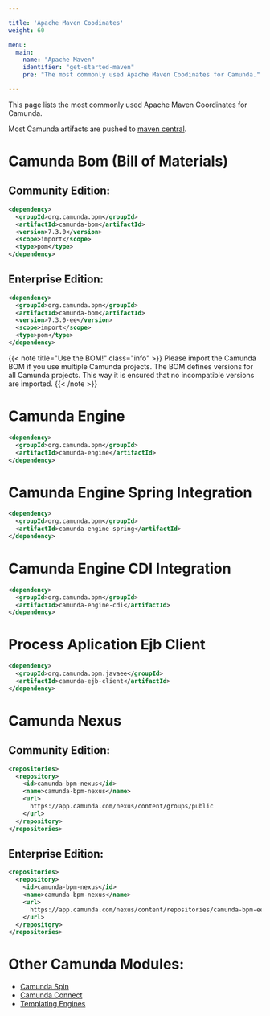 ```yaml
---

title: 'Apache Maven Coodinates'
weight: 60

menu:
  main:
    name: "Apache Maven"
    identifier: "get-started-maven"
    pre: "The most commonly used Apache Maven Coodinates for Camunda."

---
```


This page lists the most commonly used Apache Maven Coordinates for Camunda.

Most Camunda artifacts are pushed to <a href="http://search.maven.org/#browse%7C-1675593179">maven central</a>.


# Camunda Bom (Bill of Materials)

## Community Edition:

```xml
<dependency>
  <groupId>org.camunda.bpm</groupId>
  <artifactId>camunda-bom</artifactId>
  <version>7.3.0</version>
  <scope>import</scope>
  <type>pom</type>
</dependency>
```

## Enterprise Edition:

```xml
<dependency>
  <groupId>org.camunda.bpm</groupId>
  <artifactId>camunda-bom</artifactId>
  <version>7.3.0-ee</version>
  <scope>import</scope>
  <type>pom</type>
</dependency>
```

{{< note title="Use the BOM!" class="info" >}}
  Please import the Camunda BOM if you use multiple Camunda projects. The BOM defines versions for all Camunda projects. This way it is ensured that no incompatible versions are imported.
{{< /note >}}


# Camunda Engine

```xml
<dependency>
  <groupId>org.camunda.bpm</groupId>
  <artifactId>camunda-engine</artifactId>
</dependency>
```


# Camunda Engine Spring Integration

```xml
<dependency>
  <groupId>org.camunda.bpm</groupId>
  <artifactId>camunda-engine-spring</artifactId>
</dependency>
```


# Camunda Engine CDI Integration

```xml
<dependency>
  <groupId>org.camunda.bpm</groupId>
  <artifactId>camunda-engine-cdi</artifactId>
</dependency>
```


# Process Aplication Ejb Client

```xml
<dependency>
  <groupId>org.camunda.bpm.javaee</groupId>
  <artifactId>camunda-ejb-client</artifactId>
</dependency>
```


# Camunda Nexus

## Community Edition:

```xml
<repositories>
  <repository>
    <id>camunda-bpm-nexus</id>
    <name>camunda-bpm-nexus</name>
    <url>
      https://app.camunda.com/nexus/content/groups/public
    </url>
  </repository>
</repositories>
```

## Enterprise Edition:

```xml
<repositories>
  <repository>
    <id>camunda-bpm-nexus</id>
    <name>camunda-bpm-nexus</name>
    <url>
      https://app.camunda.com/nexus/content/repositories/camunda-bpm-ee
    </url>
  </repository>
</repositories>
```


# Other Camunda Modules:

* [Camunda Spin](/manual/master/reference/spin/index.md)
* [Camunda Connect](/manual/master/reference/connect/index.md#maven-coordinates)
* [Templating Engines](/manual/master/user-guide/process-engine/templating.md#install-a-template-engine-for-an-embedded-process-engine)
